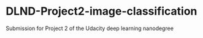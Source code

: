 # DLND-Project2-image-classification
Submission for Project 2 of the Udacity deep learning nanodegree

